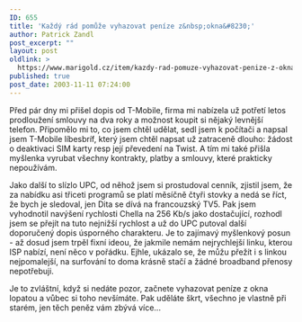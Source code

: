 ```yaml
---
ID: 655
title: 'Každý rád pomůže vyhazovat peníze z&nbsp;okna&#8230;'
author: Patrick Zandl
post_excerpt: ""
layout: post
oldlink: >
  https://www.marigold.cz/item/kazdy-rad-pomuze-vyhazovat-penize-z-okna
published: true
post_date: 2003-11-11 07:24:00
---
```

<p>
Před pár dny mi přišel dopis od T-Mobile, firma mi nabízela už potřetí letos prodloužení smlouvy na dva roky a možnost koupit si nějaký levnější telefon. Připomělo mi to, co jsem chtěl udělat, sedl jsem k počítači a napsal jsem T-Mobile líbesbríf, který jsem chtěl napsat už zatraceně dlouho: žádost o deaktivaci SIM karty resp její převedení na Twist. A tím mi také přišla myšlenka vyrubat všechny kontrakty, platby a smlouvy, které prakticky nepoužívám. </p>

<p>
Jako další to slízlo UPC, od něhož jsem si prostudoval cenník, zjistil jsem, že za nabídku asi třiceti programů se platí měsíčně čtyři stovky a nedá se říct, že bych je sledoval, jen Dita se dívá na francouzský TV5. Pak jsem vyhodnotil navýšení rychlosti Chella na 256 Kb/s jako dostačující, rozhodl jsem se přejít na tuto nejnižší rychlost&#160;a už do UPC putoval další doporučený dopis úsporného charakteru. Je to zajímavý myšlenkový posun - až dosud jsem trpěl fixní ideou, že jakmile nemám nejrychlejší linku, kterou ISP nabízí, není něco v pořádku. Ejhle, ukázalo se, že můžu přežít i s linkou nejpomalejší, na surfování to doma krásně stačí a žádné broadband přenosy nepotřebuji. </p>

<p>
Je to zvláštní, když si nedáte pozor, začnete vyhazovat peníze z okna lopatou a vůbec si toho nevšímáte. Pak uděláte škrt, všechno je vlastně při starém, jen těch peněz vám zbývá více...</p>
